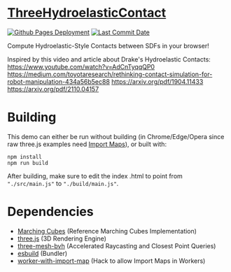# [ThreeHydroelasticContact](https://zalo.github.io/ThreeHydroelasticContact/)

<p align="left">
  <a href="https://github.com/zalo/ThreeHydroelasticContact/deployments/activity_log?environment=github-pages">
      <img src="https://img.shields.io/github/deployments/zalo/ThreeHydroelasticContact/github-pages?label=Github%20Pages%20Deployment" title="Github Pages Deployment"></a>
  <a href="https://github.com/zalo/ThreeHydroelasticContact/commits/master">
      <img src="https://img.shields.io/github/last-commit/zalo/ThreeHydroelasticContact" title="Last Commit Date"></a>
  <!--<a href="https://github.com/zalo/ThreeHydroelasticContact/blob/master/LICENSE">
      <img src="https://img.shields.io/github/license/zalo/ThreeHydroelasticContact" title="License: Apache V2"></a>-->  <!-- No idea what license this should be! -->
</p>

Compute Hydroelastic-Style Contacts between SDFs in your browser!

Inspired by this video and article about Drake's Hydroelastic Contacts:
https://www.youtube.com/watch?v=AdCnTyqqQP0
https://medium.com/toyotaresearch/rethinking-contact-simulation-for-robot-manipulation-434a56b5ec88
https://arxiv.org/pdf/1904.11433
https://arxiv.org/pdf/2110.04157

 # Building

This demo can either be run without building (in Chrome/Edge/Opera since raw three.js examples need [Import Maps](https://caniuse.com/import-maps)), or built with:
```
npm install
npm run build
```
After building, make sure to edit the index .html to point from `"./src/main.js"` to `"./build/main.js"`.

 # Dependencies
 - [Marching Cubes](https://stemkoski.github.io/Three.js/index.html#marching-cubes) (Reference Marching Cubes Implementation)
 - [three.js](https://github.com/mrdoob/three.js/) (3D Rendering Engine)
 - [three-mesh-bvh](https://github.com/gkjohnson/three-mesh-bvh) (Accelerated Raycasting and Closest Point Queries)
 - [esbuild](https://github.com/evanw/esbuild/) (Bundler)
 - [worker-with-import-map](https://github.com/kungfooman/worker-with-import-map/) (Hack to allow Import Maps in Workers)
